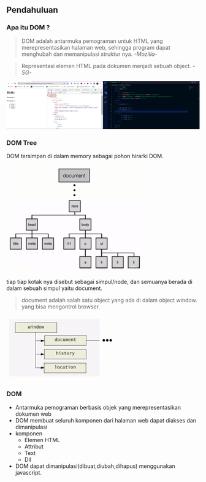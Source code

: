 ## Pendahuluan
### Apa itu DOM ?
>DOM adalah antarmuka pemograman untuk HTML yang merepresentasikan halaman web, sehingga program dapat menghubah dan memanipulasi struktur nya.  *-Mozilla-*

>Representasi elemen HTML pada dokumen menjadi sebuah object. *-SG-*

![document](image/../images/document.png)

### DOM Tree
DOM tersimpan di dalam memory sebagai pohon hirarki DOM. 

![dom tree](images/dom%20tree.png)

tiap tiap kotak nya disebut sebagai simpul/node, dan semuanya berada di dalam sebuah simpul yaitu document. 

>document adalah salah satu object yang ada di dalam object window. yang bisa mengontrol browser. 

![window](images/window.png)

### DOM
- Antarmuka pemograman berbasis objek yang merepresentasikan dokumen web
- DOM membuat seluruh komponen dari halaman web dapat diakses dan dimanipulasi
- komponen
  - Elemen HTML
  - Attribut
  - Text
  - Dll
- DOM dapat dimanipulasi(dibuat,diubah,dihapus) menggunakan javascript. 